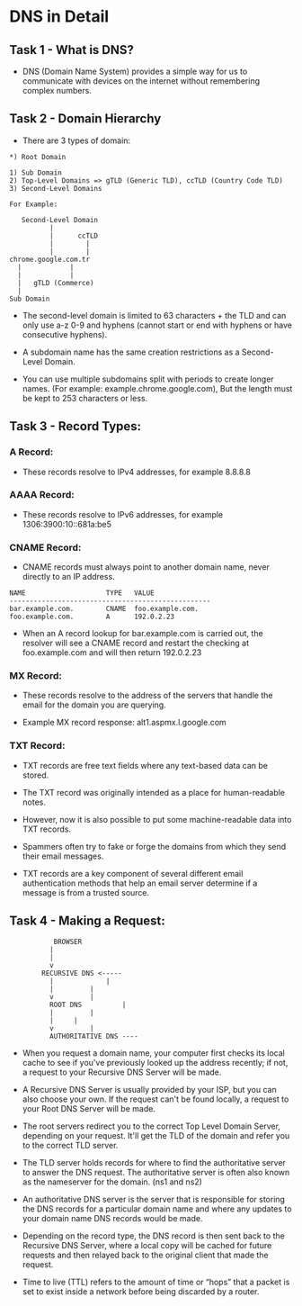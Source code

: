 # DNS in Detail

## Task 1 - What is DNS?

- DNS (Domain Name System) provides a simple way for us to communicate with devices on the internet without remembering complex numbers.

## Task 2 - Domain Hierarchy

- There are 3 types of domain:

```
*) Root Domain

1) Sub Domain
2) Top-Level Domains => gTLD (Generic TLD), ccTLD (Country Code TLD)
3) Second-Level Domains

For Example:

   Second-Level Domain
          |    
          | 	 ccTLD
          |        |
          |        |
chrome.google.com.tr
  |            | 
  |            | 
  |	  gTLD (Commerce)
  |	
Sub Domain
```

- The second-level domain is limited to 63 characters + the TLD and can only use a-z 0-9 and hyphens (cannot start or end with hyphens or have consecutive hyphens).

- A subdomain name has the same creation restrictions as a Second-Level Domain.

- You can use multiple subdomains split with periods to create longer names. (For example: example.chrome.google.com), But the length must be kept to 253 characters or less.

## Task 3 - Record Types:

### A Record:

- These records resolve to IPv4 addresses, for example 8.8.8.8

### AAAA Record:

- These records resolve to IPv6 addresses, for example 1306:3900:10::681a:be5

### CNAME Record:

- CNAME records must always point to another domain name, never directly to an IP address. 

```
NAME                    TYPE   VALUE
--------------------------------------------------
bar.example.com.        CNAME  foo.example.com.
foo.example.com.        A      192.0.2.23
```

- When an A record lookup for bar.example.com is carried out, the resolver will see a CNAME record and restart the checking at foo.example.com and will then return 192.0.2.23

### MX Record:

- These records resolve to the address of the servers that handle the email for the domain you are querying.

- Example MX record response: alt1.aspmx.l.google.com

### TXT Record:

- TXT records are free text fields where any text-based data can be stored.

- The TXT record was originally intended as a place for human-readable notes. 

- However, now it is also possible to put some machine-readable data into TXT records.

- Spammers often try to fake or forge the domains from which they send their email messages.

- TXT records are a key component of several different email authentication methods that help an email server determine if a message is from a trusted source.

## Task 4 - Making a Request:

```
	       BROWSER
		  |
		  |
		  v
	    RECURSIVE DNS <-----
		  |         	|
		  |	    	|
		  v	    	|
	      ROOT DNS	    	|
		  |	    	|
		  |	   	|
		  v	    	|
          AUTHORITATIVE DNS ----

```
- When you request a domain name, your computer first checks its local cache to see if you've previously looked up the address recently; if not, a request to your Recursive DNS Server will be made.

- A Recursive DNS Server is usually provided by your ISP, but you can also choose your own. If the request can't be found locally, a request to your Root DNS Server will be made.

- The root servers redirect you to the correct Top Level Domain Server, depending on your request. It'll get the TLD of the domain and refer you to the correct TLD server.

- The TLD server holds records for where to find the authoritative server to answer the DNS request. The authoritative server is often also known as the nameserver for the domain. (ns1 and ns2)

- An authoritative DNS server is the server that is responsible for storing the DNS records for a particular domain name and where any updates to your domain name DNS records would be made.

- Depending on the record type, the DNS record is then sent back to the Recursive DNS Server, where a local copy will be cached for future requests and then relayed back to the original client that made the request.

- Time to live (TTL) refers to the amount of time or “hops” that a packet is set to exist inside a network before being discarded by a router.

